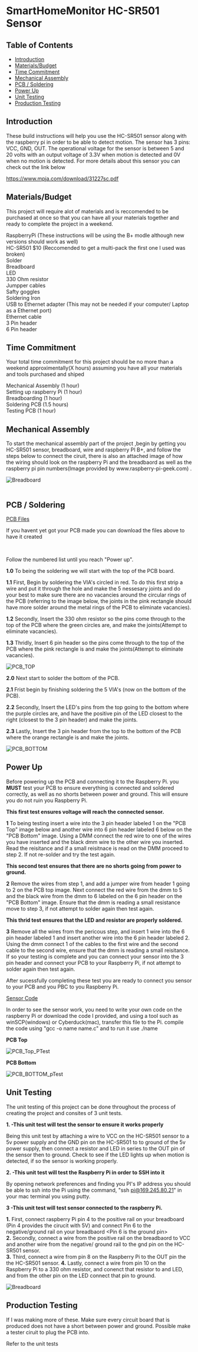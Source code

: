 # SmartHomeMonitor HC-SR501 Sensor

## Table of Contents
* [Introduction](#Introduction)
* [Materials/Budget](#Materials/Budget)
* [Time Commitment](#Time_Commitment)
* [Mechanical Assembly](#Mechanical_Assembly)
* [PCB / Soldering](#PCB_Soldering)
* [Power Up](#Power_up)
* [Unit Testing](#Unit_Testing)
* [Production Testing](#Production_Testing)


## <a name="Introduction">Introduction</a>

<p>These build instructions will help you use the HC-SR501 sensor along with the raspberry pi in order to be able to detect motion. The sensor has 3 pins: VCC, GND, OUT. The operational voltage for the sensor is between 5 and 20 volts with an output voltage of 3.3V when motion is detected and 0V when no motion is detected. For more details about this sensor you can check out the link below </p> 

https://www.mpja.com/download/31227sc.pdf


## <a name="Materials/Budget">Materials/Budget</a>

<p>This project will require alot of materials and is reccomended to be purchased at once so that you can have all your materials together and ready to complete the project in a weekend.
  
RaspberryPi (These instructions will be using the B+ modle although new versions should work as well) <br>
HC-SR501 $10 (Reccomended to get a multi-pack the first one I used was broken)<br>
Solder<br>
Breadboard <br>
LED<br>
330 Ohm resistor <br>
Jumpper cables <br>
Safty goggles <br>
Soldering Iron <br>
USB to Ethernet adapter (This may not be needed if your computer/ Laptop as a Ethernet port) <br> 
Ethernet cable <br>
3 Pin header  <br>
6 Pin header  <br>

</p>



## <a name="Time_Commitment">Time Commitment</a>

<p> Your total time commitment for this project should be no more than a weekend approximentally(X hours) assuming you have all your materials and tools purchased and shiped  <br> 

Mechanical Assembly (1 hour)  <br>
Setting up raspberry Pi (1 hour)  <br>
Breadboarding (1 hour)  <br>
Soldering PCB (1.5 hours)  <br>
Testing PCB (1 hour)  <br>
</p>


## <a name="Mechanical_Assembly">Mechanical Assembly</a>

<p>To start the mechanical assembly part of the project ,begin by getting you HC-SR501 sensor, breadboard, wire and raspberry PI B+, and follow the steps below to connect the ciruit, there is also an attached image of how the wiring should look on the raspberry Pi and the breadbaord as well as the raspberry pi pin numbers(Image provided by www.raspberry-pi-geek.com) .<br>
</p>


![Breadboard](http://www.raspberry-pi-geek.com/var/rpi/storage/images/media/images/raspib-gpio/12356-1-eng-US/RasPiB-GPIO_reference.png)</br>
</br>


## <a name="PCB_Soldering">PCB / Soldering</a>



[PCB Files](https://github.com/getLiauba/SmartHomeMonitor/tree/master/Electronics/PCB)

<p>If you havent yet got your PCB made you can download the files above to have it created</p> <br/>


Follow the numbered list until you reach "Power up".

**1.0** To being the soldering we will start with the top of the PCB board.

**1.1** First, Begin by soldering the VIA's circled in red. To do this first strip a wire and put it through the hole and make the 5 nessesary joints and do your best to make sure there are no vacancies around the circular rings of the PCB (referring to the image below, the joints in the pink rectangle should have more solder around the metal rings of the PCB to eliminate vacancies).
  
**1.2** Secondly, Insert the 330 ohm resistor so the pins come through to the top of the PCB where the green circles are, and make the joints(Attempt to eliminate vacancies).
  
**1.3** Thridly, Insert 6 pin header so the pins come through to the top of the PCB where the pink rectangle is and make the joints(Attempt to eliminate vacancies). 


![PCB_TOP](https://github.com/getLiauba/SmartHomeMonitor/blob/master/Images/PCB_TOP.png?raw=true)

**2.0** Next start to solder the bottom of the PCB. 

**2.1** Frist begin by finishing soldering the 5 VIA's (now on the bottom of the PCB). 

**2.2** Secondly, Insert the LED's pins from the top going to the bottom where the purple circles are, and have the positive pin of the LED closest to the right (closest to the 3 pin header) and make the joints. 

**2.3** Lastly, Insert the 3 pin header from the top to the bottom of the PCB where the orange rectangle is and make the joints.


![PCB_BOTTOM](https://github.com/getLiauba/SmartHomeMonitor/blob/master/Images/PCB_Bottom.png?raw=true)



## <a name="Power_up">Power Up</a>

Before powering up the PCB and connecting it to the Raspberry Pi. you **MUST** test your PCB to ensure everything is connected and soldered correctly, as well as no shorts between power and ground. This will ensure you do not ruin you Raspberry Pi.

**This first test ensures voltage will reach the connected sensor.**

**1** To being testing insert a wire into the 3 pin header labeled 1 on the "PCB Top" image below and another wire into 6 pin header labeled 6 below on the "PCB Bottom" image. Using a DMM connect the red wire to one of the wires you have inserted and the black dmm wire to the other wire you inserted. Read the reisitance and if a small reisitnace is read on the DMM proceed to step 2. If not re-solder and try the test again.

**This second test ensures that there are no shorts going from power to ground.**

**2** Remove the wires from step 1, and add a jumper wire from header 1 going to 2 on the PCB top image. Next connect the red wire from the dmm to 5 and the black wire from the dmm to 6 labeled on the 6 pin header on the "PCB Bottom" image. Ensure that the dmm is reading a small resistance move to step 3, if not attempt to solder again then test again.

**This thrid test ensures that the LED and resistor are properly soldered.**

**3** Remove all the wires from the pericous step, and insert 1 wire into the 6 pin header labeled 1 and insert another wire into the 6 pin header labeled 2. Using the dmm connect 1 of the cables to the first wire and the second cable to the second wire, ensure that the dmm is reading a small reisitance. If so your testing is complete and you can connect your sensor into the 3 pin header and connect your PCB to your Raspberry Pi, if not attempt to solder again then test again.

After sucessfully completing these test you are ready to connect you sensor to your PCB and you PBC to you Raspberry Pi.

[Sensor Code](https://github.com/getLiauba/SmartHomeMonitor/blob/master/Software/sensor.c)

In order to see the sensor work, you need to write your own code on the raspberry Pi or download the code I provided, and using a tool such as winSCP(windows) or Cyberduck(mac), transfer this file to the Pi. compile the code using "gcc -o name name.c"
and to run it use ./name


**PCB Top**

![PCB_Top_PTest](https://github.com/getLiauba/SmartHomeMonitor/blob/master/Images/PCB_top_Ptest.png?raw=true)


**PCB Bottom**

![PCB_BOTTOM_pTest](https://github.com/getLiauba/SmartHomeMonitor/blob/master/Images/PCB_Bottom_Ptest.png?raw=true)


## <a name="Unit_Testing">Unit Testing</a>

The unit testing of this project can be done throughout the process of creating the project and consites of 3 unit tests.

**1. -This unit test will test the sensor to ensure it works properly**
  
  Being this unit test by attaching a wire to VCC on the HC-SR501 sensor to a 5v power supply and the GND pin on the HC-SR501 to to ground of the 5v power supply, then connect a resistor and LED in series to the OUT pin of the sensor then to ground. Check to see if the LED lights up when motion is detected, if so the sensor is working properly.

**2. -This unit test will test the Raspberry Pi in order to SSH into it**

By opening network preferences and finding you PI's IP address you should be able to ssh into the Pi using the command,
"ssh pi@169.245.80.21" in your mac terminal you using putty.

**3 -This unit test will test sensor connected to the raspberry Pi.**

**1.** First, connect raspberry Pi pin 4 to the positive rail on your breadboard (Pin 4 provides the cirucit with 5V) and
connect Pin 6 to the negative/ground rail on your breadbaord <Pin 6 is the ground pin> </br>
**2.** Secondly, connect a wire from the positive rail on the breadbaord to VCC and another wire from the negative/ ground rail to the gnd pin on the HC-SR501 sensor. </br>
**3.** Third, connect a wire from pin 8 on the Raspberry Pi to the OUT pin the the HC-SR501 sensor.
**4.** Lastly, connect a wire from pin 10 on the Raspberry Pi to a 330 ohm resistor, and conenct that resistor to and LED, and from the other pin on the LED connect that pin to ground. </br>

![Breadboard](https://github.com/getLiauba/SmartHomeMonitor/blob/master/Images/Fritzing/HC-SR501-Pi_Breadboard.jpg?raw=true)<br />



## <a name="Production_Testing">Production Testing</a>

If I was making more of these. Make sure every circuit board that is produced does not have a short between power and ground. Possible make a tester ciruit to plug the PCB into.

Refer to the unit tests





